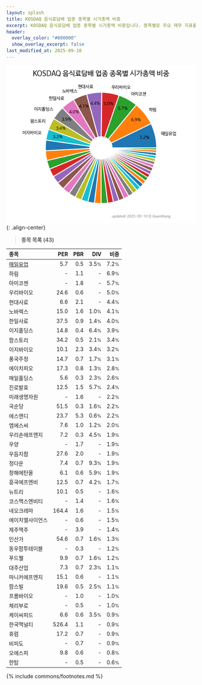 ```yaml
---
layout: splash
title: KOSDAQ 음식료담배 업종 종목별 시가총액 비중
excerpt: KOSDAQ 음식료담배 업종 종목별 시가총액 비중입니다. 종목별로 주요 재무 지표를 함께 표시합니다.
header:
  overlay_color: "#800000"
  show_overlay_excerpt: false
last_modified_at: 2025-09-10
---
```



![KOSDAQ 음식료담배 업종 종목별 시가총액 비중](/stats/sector/images/kosdaq_업종_음식료담배_종목.png){: .align-center}


> **종목 목록 (43)**<a id="list"></a>

| **종목** | **PER** | **PBR** | **DIV** | **비중** |
| :------- | ------: | ------: | ------: | -------: |
| [매일유업](/267980/) | 5.7 | 0.5 | 3.5<small>%</small> | 7.2<small>%</small> |
| 하림 | - | 1.1 | - | 6.9<small>%</small> |
| 아미코젠 | - | 1.8 | - | 5.7<small>%</small> |
| 우리바이오 | 24.6 | 0.6 | - | 5.0<small>%</small> |
| 현대사료 | 6.6 | 2.1 | - | 4.4<small>%</small> |
| 노바렉스 | 15.0 | 1.6 | 1.0<small>%</small> | 4.1<small>%</small> |
| 한일사료 | 37.5 | 0.9 | 1.4<small>%</small> | 4.0<small>%</small> |
| 이지홀딩스 | 14.8 | 0.4 | 6.4<small>%</small> | 3.9<small>%</small> |
| 팜스토리 | 34.2 | 0.5 | 2.1<small>%</small> | 3.4<small>%</small> |
| 이지바이오 | 10.1 | 2.3 | 3.4<small>%</small> | 3.2<small>%</small> |
| 풍국주정 | 14.7 | 0.7 | 1.7<small>%</small> | 3.1<small>%</small> |
| 에이치피오 | 17.3 | 0.8 | 1.3<small>%</small> | 2.8<small>%</small> |
| 매일홀딩스 | 5.6 | 0.3 | 2.3<small>%</small> | 2.6<small>%</small> |
| 진로발효 | 12.5 | 1.5 | 5.7<small>%</small> | 2.4<small>%</small> |
| 미래생명자원 | - | 1.6 | - | 2.2<small>%</small> |
| 국순당 | 51.5 | 0.3 | 1.6<small>%</small> | 2.2<small>%</small> |
| 에스앤디 | 23.7 | 5.3 | 0.6<small>%</small> | 2.2<small>%</small> |
| 엠에스씨 | 7.6 | 1.0 | 1.2<small>%</small> | 2.0<small>%</small> |
| 우리손에프앤지 | 7.2 | 0.3 | 4.5<small>%</small> | 1.9<small>%</small> |
| 우양 | - | 1.7 | - | 1.9<small>%</small> |
| 우듬지팜 | 27.6 | 2.0 | - | 1.9<small>%</small> |
| 정다운 | 7.4 | 0.7 | 9.3<small>%</small> | 1.9<small>%</small> |
| 창해에탄올 | 6.1 | 0.6 | 5.9<small>%</small> | 1.9<small>%</small> |
| 흥국에프엔비 | 12.5 | 0.7 | 4.2<small>%</small> | 1.7<small>%</small> |
| 뉴트리 | 10.1 | 0.5 | - | 1.6<small>%</small> |
| 코스맥스엔비티 | - | 1.4 | - | 1.6<small>%</small> |
| 네오크레마 | 164.4 | 1.6 | - | 1.5<small>%</small> |
| 에이치엘사이언스 | - | 0.6 | - | 1.5<small>%</small> |
| 제주맥주 | - | 3.9 | - | 1.4<small>%</small> |
| 인산가 | 54.6 | 0.7 | 1.6<small>%</small> | 1.3<small>%</small> |
| 동우팜투테이블 | - | 0.3 | - | 1.2<small>%</small> |
| 푸드웰 | 9.9 | 0.7 | 1.6<small>%</small> | 1.2<small>%</small> |
| 대주산업 | 7.3 | 0.7 | 2.3<small>%</small> | 1.1<small>%</small> |
| 마니커에프앤지 | 15.1 | 0.6 | - | 1.1<small>%</small> |
| 팜스빌 | 19.6 | 0.5 | 2.5<small>%</small> | 1.1<small>%</small> |
| 프롬바이오 | - | 1.0 | - | 1.0<small>%</small> |
| 체리부로 | - | 0.5 | - | 1.0<small>%</small> |
| 케이씨피드 | 6.6 | 0.6 | 3.5<small>%</small> | 0.9<small>%</small> |
| 한국맥널티 | 526.4 | 1.1 | - | 0.9<small>%</small> |
| 휴럼 | 17.2 | 0.7 | - | 0.9<small>%</small> |
| 비피도 | - | 0.7 | - | 0.9<small>%</small> |
| 오에스피 | 9.8 | 0.6 | - | 0.8<small>%</small> |
| 한탑 | - | 0.5 | - | 0.6<small>%</small> |

{% include commons/footnotes.md %}